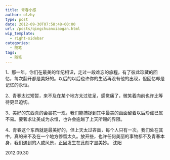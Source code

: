 ```yaml
---
title: 青春小感
author: olzhy
type: post
date: 2012-09-30T07:58:48+00:00
url: /posts/qingchuanxiaogan.html
wip_template:
  - right-sidebar
categories:
  - 随笔
tags:
  - 随笔
---
```


1、那一年，你们在最美的年纪相识，走过一段难忘的旅程，有了彼此珍藏的回忆，每次翻开都是美好的。以后的以后也许你的生活再没有他的出现，但回忆却是记忆的永恒。

2、青春太过短暂，来不及在某个地方太过驻足，感觉痛了，微笑着向前也许比等待更显迫切。

3、美好的东西真的会昙花一现，我们能捕捉到其中最美的画面留着以后珍藏已属不易。要奢求让美成为永恒，也许会逾越了上天所赐的界限。

4、青春这个东西就是最美好的，但上天太过吝啬，每个人只有一次。我们处在其中，真的来不及在一个地方停留太久。放开些，也许任何美丽的事物都不及青春本身，我们遇到的人或风景，正因发生在此刻才显美妙。
沈阳

2012.09.30
